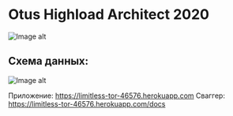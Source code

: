 # Otus Highload Architect 2020
![Image alt](https://www.meme-arsenal.com/memes/cf1d0bb264f7aadff88c12dcc22abf37.jpg)

## Схема данных:

![Image alt](https://github.com/pavel-kupriyanov/otus-highload/blob/master/scheme.png?raw=true)

Приложение: https://limitless-tor-46576.herokuapp.com
Сваггер: https://limitless-tor-46576.herokuapp.com/docs
